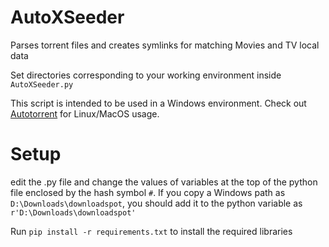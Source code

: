 # AutoXSeeder
Parses torrent files and creates symlinks for matching Movies and TV local data

Set directories corresponding to your working environment inside `AutoXSeeder.py`

This script is intended to be used in a Windows environment. Check out [Autotorrent](https://github.com/JohnDoee/autotorrent) for Linux/MacOS usage.

# Setup

edit the .py file and change the values of variables at the top of the python file enclosed by the hash symbol `#`. If you copy a Windows path as `D:\Downloads\downloadspot`, you should add it to the python variable as `r'D:\Downloads\downloadspot'`

Run `pip install -r requirements.txt` to install the required libraries
